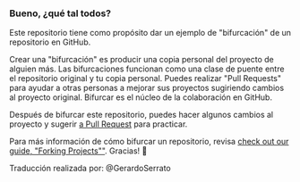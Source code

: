 ### Bueno, ¿qué tal todos?

Este repositorio tiene como propósito dar un ejemplo de "bifurcación" de un repositorio en GitHub.

Crear una "bifurcación" es producir una copia personal del proyecto de alguien más. Las bifurcaciones funcionan como una clase de puente entre el repositorio original y tu copia personal. Puedes realizar "Pull Requests" para ayudar a otras personas a mejorar sus proyectos sugiriendo cambios al proyecto original. Bifurcar es el núcleo de la colaboración en GitHub.

Después de bifurcar este repositorio, puedes hacer algunos cambios al proyecto y sugerir [a Pull Request](https://github.com/octocat/Spoon-Knife/pulls) para practicar.

Para más información de cómo bifurcar un repositorio, revisa [check out our guide, "Forking Projects""](http://guides.github.com/overviews/forking/). Gracias! 💖

Traducción realizada por: @GerardoSerrato
